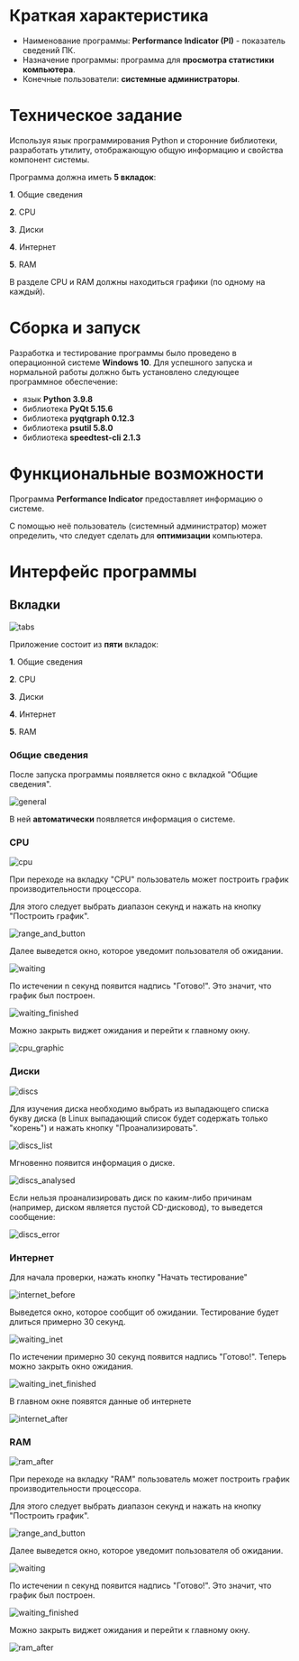 # Краткая характеристика
* Наименование программы: **Performance Indicator (PI)** - показатель сведений ПК.
* Назначение программы: программа для **просмотра статистики компьютера**.
* Конечные пользователи: **системные администраторы**.

# Техническое задание
Используя язык программирования Python и сторонние библиотеки, разработать утилиту, отображающую общую информацию и свойства компонент системы.

Программа должна иметь **5 вкладок**:

**1**. Общие сведения

**2**. CPU

**3**. Диски

**4**. Интернет

**5**. RAM

В разделе CPU и RAM должны находиться графики (по одному на каждый).

# Сборка и запуск

Разработка и тестирование программы было проведено в операционной системе **Windows 10**. Для успешного запуска и нормальной работы должно быть установлено следующее программное обеспечение:

+ язык **Python 3.9.8**
+ библиотека **PyQt 5.15.6**
+ библиотека **pyqtgraph 0.12.3**
+ библиотека **psutil 5.8.0**
+ библиотека **speedtest-cli 2.1.3**

# Функциональные возможности

Программа **Performance Indicator** предоставляет информацию о системе.

С помощью неё пользователь (системный администратор) может определить, что следует сделать для **оптимизации** компьютера.

# Интерфейс программы

## Вкладки

![tabs](./pic/tabs.png 'Вкладки') 

Приложение состоит из **пяти** вкладок:

**1**. Общие сведения

**2**. CPU

**3**. Диски

**4**. Интернет

**5**. RAM

### Общие сведения

После запуска программы появляется окно с вкладкой "Общие сведения".

![general](./pic/general.png 'Общие сведения')

В ней **автоматически** появляется информация о системе.

### CPU

![cpu](./pic/cpu.png 'CPU')

При переходе на вкладку "CPU" пользователь может построить график производительности процессора.

Для этого следует выбрать диапазон секунд и нажать на кнопку "Построить график".

![range_and_button](./pic/range_and_button.png 'Диапазон и кнопка')

Далее выведется окно, которое уведомит пользователя об ожидании.

![waiting](./pic/waiting.png 'Ожидание')

По истечении n секунд появится надпись "Готово!". Это значит, что график был построен.

![waiting_finished](./pic/waiting_finished.png 'Ожидание закончено')

Можно закрыть виджет ожидания и перейти к главному окну.

![cpu_graphic](./pic/cpu_graphic.png 'График CPU')

### Диски

![discs](./pic/discs.png 'Диски')

Для изучения диска необходимо выбрать из выпадающего списка букву диска (в Linux выпадающий список будет содержать только "корень") и нажать кнопку "Проанализировать".

![discs_list](./pic/discs_list.png 'Список дисков')

Мгновенно появится информация о диске.

![discs_analysed](./pic/discs_analysed.png 'Диск проанализирован')

Если нельзя проанализировать диск по каким-либо причинам (например, диском является пустой CD-дисковод), то выведется сообщение:

![discs_error](./pic/discs_error.png 'Ошибка анализа диска')

### Интернет

Для начала проверки, нажать кнопку "Начать тестирование"

![internet_before](./pic/internet_before.png 'Интернет')

Выведется окно, которое сообщит об ожидании. Тестирование будет длиться примерно 30 секунд.

![waiting_inet](./pic/waiting_inet.png 'Ожидание')

По истечении примерно 30 секунд появится надпись "Готово!". Теперь можно закрыть окно ожидания.

![waiting_inet_finished](./pic/waiting_inet_finished.png 'Ожидание закончено')

В главном окне появятся данные об интернете

![internet_after](./pic/internet_after.png 'Сведения об интернете')

### RAM

![ram_after](./pic/ram_before.png 'RAM')

При переходе на вкладку "RAM" пользователь может построить график производительности процессора.

Для этого следует выбрать диапазон секунд и нажать на кнопку "Построить график".

![range_and_button](./pic/range_and_button.png 'Диапазон и кнопка')

Далее выведется окно, которое уведомит пользователя об ожидании.

![waiting](./pic/waiting.png 'Ожидание')

По истечении n секунд появится надпись "Готово!". Это значит, что график был построен.

![waiting_finished](./pic/waiting_finished.png 'Ожидание закончено')

Можно закрыть виджет ожидания и перейти к главному окну.

![ram_after](./pic/ram_after.png 'График RAM')
